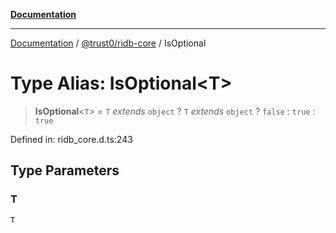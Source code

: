 [**Documentation**](../../../README.md)

***

[Documentation](../../../packages.md) / [@trust0/ridb-core](../README.md) / IsOptional

# Type Alias: IsOptional\<T\>

> **IsOptional**\<`T`\> = `T` *extends* `object` ? `T` *extends* `object` ? `false` : `true` : `true`

Defined in: ridb\_core.d.ts:243

## Type Parameters

### T

`T`
